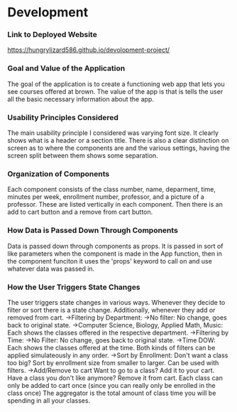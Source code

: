 # Development

### Link to Deployed Website
https://hungrylizard586.github.io/devolopment-project/

### Goal and Value of the Application
The goal of the application is to create a functioning web app that lets you see courses offered at brown. The value of the app is that is tells the user all the basic necessary information about the app.

### Usability Principles Considered
The main usability principle I considered was varying font size. It clearly shows what is a header or a section title. There is also a clear distinction on screen as to where the components are and the various settings, having the screen split between them shows some separation.

### Organization of Components
Each component consists of the class number, name, deparment, time, minutes per week, enrollment number, professor, and a picture of a professor. These are listed vertically in each component. Then there is an add to cart button and a remove from cart button.

### How Data is Passed Down Through Components
Data is passed down through components as props. It is passed in sort of like parameters when the component is made in the App function, then in the component funciton it uses the 'props' keyword to call on and use whatever data was passed in.

### How the User Triggers State Changes
The user triggers state changes in various ways. Whenever they decide to filter or sort there is a state change. Additionally, whenever they add or removed from cart.
->Filtering by Department:
  ->No filter: No change, goes back to original state.
  ->Computer Science, Biology, Applied Math, Music: Each shows the classes offered in the respective department.
->Filtering by Time:
  ->No Filter: No change, goes back to original state.
  ->Time DOW: Each shows the classes offered at the time.
Both kinds of filters can be applied simulateously in any order.
->Sort by Enrollment:
  Don't want a class too big? Sort by enrollment size from smaller to larger. 
  Can be used with filters.
->Add/Remove to cart
  Want to go to a class? Add it to your cart. Have a class you don't like anymore? Remove it from cart. Each class can only be added to cart once (since you can really only be enrolled in the class once)
  The aggregator is the total amount of class time you will be spending in all your classes.
  

